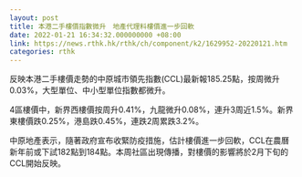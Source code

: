 ```yaml
---
layout: post
title: 本港二手樓價指數微升　地產代理料樓價進一步回軟
date: 2022-01-21 16:34:32.000000000 +08:00
link: https://news.rthk.hk/rthk/ch/component/k2/1629952-20220121.htm
categories: rthk
---
```


反映本港二手樓價走勢的中原城市領先指數(CCL)最新報185.25點，按周微升0.03%，大型單位、中小型單位指數都微升。

4區樓價中，新界西樓價按周升0.41%，九龍微升0.08%，連升3周近1.5%。新界東樓價跌0.25%，港島跌0.45%，連跌2周累跌3.2%。

中原地產表示，隨著政府宣布收緊防疫措施，估計樓價進一步回軟，CCL在農曆新年前或下試182點到184點。本周社區出現傳播，對樓價的影響將於2月下旬的CCL開始反映。
